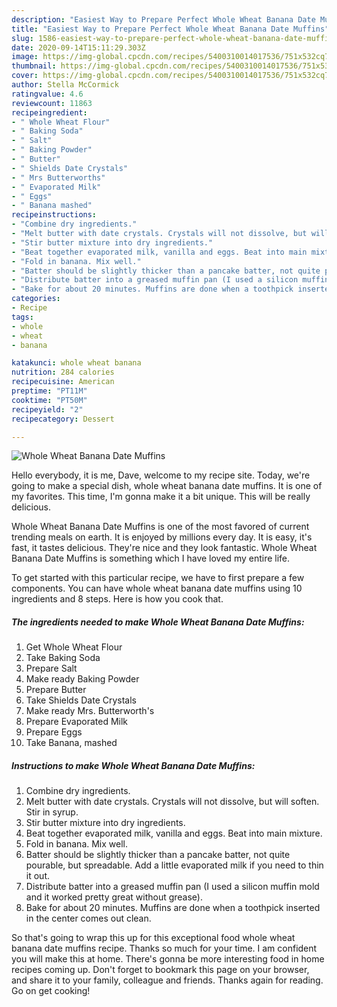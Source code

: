```yaml
---
description: "Easiest Way to Prepare Perfect Whole Wheat Banana Date Muffins"
title: "Easiest Way to Prepare Perfect Whole Wheat Banana Date Muffins"
slug: 1586-easiest-way-to-prepare-perfect-whole-wheat-banana-date-muffins
date: 2020-09-14T15:11:29.303Z
image: https://img-global.cpcdn.com/recipes/5400310014017536/751x532cq70/whole-wheat-banana-date-muffins-recipe-main-photo.jpg
thumbnail: https://img-global.cpcdn.com/recipes/5400310014017536/751x532cq70/whole-wheat-banana-date-muffins-recipe-main-photo.jpg
cover: https://img-global.cpcdn.com/recipes/5400310014017536/751x532cq70/whole-wheat-banana-date-muffins-recipe-main-photo.jpg
author: Stella McCormick
ratingvalue: 4.6
reviewcount: 11863
recipeingredient:
- " Whole Wheat Flour"
- " Baking Soda"
- " Salt"
- " Baking Powder"
- " Butter"
- " Shields Date Crystals"
- " Mrs Butterworths"
- " Evaporated Milk"
- " Eggs"
- " Banana mashed"
recipeinstructions:
- "Combine dry ingredients."
- "Melt butter with date crystals. Crystals will not dissolve, but will soften. Stir in syrup."
- "Stir butter mixture into dry ingredients."
- "Beat together evaporated milk, vanilla and eggs. Beat into main mixture."
- "Fold in banana. Mix well."
- "Batter should be slightly thicker than a pancake batter, not quite pourable, but spreadable. Add a little evaporated milk if you need to thin it out."
- "Distribute batter into a greased muffin pan (I used a silicon muffin mold and it worked pretty great without grease)."
- "Bake for about 20 minutes. Muffins are done when a toothpick inserted in the center comes out clean."
categories:
- Recipe
tags:
- whole
- wheat
- banana

katakunci: whole wheat banana 
nutrition: 284 calories
recipecuisine: American
preptime: "PT11M"
cooktime: "PT50M"
recipeyield: "2"
recipecategory: Dessert

---
```



![Whole Wheat Banana Date Muffins](https://img-global.cpcdn.com/recipes/5400310014017536/751x532cq70/whole-wheat-banana-date-muffins-recipe-main-photo.jpg)

Hello everybody, it is me, Dave, welcome to my recipe site. Today, we're going to make a special dish, whole wheat banana date muffins. It is one of my favorites. This time, I'm gonna make it a bit unique. This will be really delicious.

Whole Wheat Banana Date Muffins is one of the most favored of current trending meals on earth. It is enjoyed by millions every day. It is easy, it's fast, it tastes delicious. They're nice and they look fantastic. Whole Wheat Banana Date Muffins is something which I have loved my entire life.




To get started with this particular recipe, we have to first prepare a few components. You can have whole wheat banana date muffins using 10 ingredients and 8 steps. Here is how you cook that.

<!--inarticleads1-->

##### The ingredients needed to make Whole Wheat Banana Date Muffins:

1. Get  Whole Wheat Flour
1. Take  Baking Soda
1. Prepare  Salt
1. Make ready  Baking Powder
1. Prepare  Butter
1. Take  Shields Date Crystals
1. Make ready  Mrs. Butterworth&#39;s
1. Prepare  Evaporated Milk
1. Prepare  Eggs
1. Take  Banana, mashed




<!--inarticleads2-->

##### Instructions to make Whole Wheat Banana Date Muffins:

1. Combine dry ingredients.
1. Melt butter with date crystals. Crystals will not dissolve, but will soften. Stir in syrup.
1. Stir butter mixture into dry ingredients.
1. Beat together evaporated milk, vanilla and eggs. Beat into main mixture.
1. Fold in banana. Mix well.
1. Batter should be slightly thicker than a pancake batter, not quite pourable, but spreadable. Add a little evaporated milk if you need to thin it out.
1. Distribute batter into a greased muffin pan (I used a silicon muffin mold and it worked pretty great without grease).
1. Bake for about 20 minutes. Muffins are done when a toothpick inserted in the center comes out clean.




So that's going to wrap this up for this exceptional food whole wheat banana date muffins recipe. Thanks so much for your time. I am confident you will make this at home. There's gonna be more interesting food in home recipes coming up. Don't forget to bookmark this page on your browser, and share it to your family, colleague and friends. Thanks again for reading. Go on get cooking!
